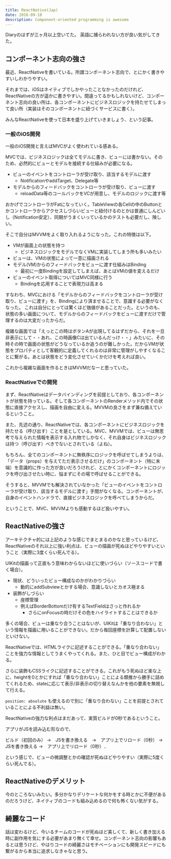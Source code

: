 ```yaml
---
title: ReactNative(Jap)
date: 2016-09-10
description: Component-oriented programming is awesome
---
```


Diaryのはずが三ヶ月以上空いてた。
英語に捕らわれない方が良い気がしてきた。

## コンポーネント志向の強さ

最近、ReactNativeを書いている。所謂コンポーネント志向で、とにかく書きやすいしわかりやすい。

それまでは、iOSはネイティブでしかやったことなかったのだけれど、ReactNativeの方が遥かに書きやすい。間違ってるかもしれないけど、コンポーネント志向の良い所は、各コンポーネントにビジネスロジックを持たせてしまって良い所（実装はそのコンポーネントに紐づくサービスに書く）。

みんなReactNativeを使って日本を盛り上げていきましょう、という記事。

### 一般のiOS開発

一般のiOS開発と言えばMVCがよく使われている感ある。

MVCでは、ビジネスロジックは全てモデルに書き、ビューには書かない。そのため、必然的にビューとモデルを接続する仕組みが必要になる。

- ビューのイベントをコントローラが受け取り、該当するモデルに渡す
    - NotificationやaddTarget、Delegate等
- モデルからのフィードバックをコントローラが受け取り、ビューに渡す
    - reloadData等のコールバックをVCが用意し、モデルのロジックに渡す等

おかげでコントローラがFatになっていく。TableViewの各Cellの中のButtonとかコントローラからアクセスしづらいビューと紐付けるのとかは普通にしんどいし（Notification安定）、同期がうまくいっているかのテストも必要だし、険しい。

そこで自分はMVVMをよく取り入れるようになった。これの特徴は以下。

- VMが画面上の状態を持つ
  - ビジネスロジックをモデルでなくVMに実装してしまう所も多いみたい
- ビューは、VMの状態によって一意に描画される
- モデル(VM)からのフィードバックをビューに渡す仕組みはBinding
  - 最初に一度Bindingを設定してしまえば、あとはVMの値を変えるだけ
- ビューのイベント取得についてはMVC同様に行う
  - Bindingを応用することで表現力は高まる

すなわち、MVCにおける「モデルからのフィードバックをコントローラが受け取り、ビューに渡す」を、Bindingにより済ませることで、意識する必要がなくなった。
これは自分にとっては驚くほど価値があることだった。というのも、状態の多い画面について、モデルからのフィードバックをビューに渡すだけで管理するのは大変だったからだ。

複雑な画面では「えっとこの時はボタンAが出現してるはずだから、それを一旦非表示にして・・あれ、この時画像Cは出ているんだっけ・・」みたいに、その時その時で画面の状態がどうなっているか追うのが難しかった。だからVMが状態をプロパティとして客観的に定義してくれるのは非常に管理がしやすくなることに繋がる。あとは状態をどう変化させていくかだけを考えれば良い。

これから複雑な画面を作るときはMVVMだなーと思っていた。

### ReactNativeでの開発

まず、ReactNativeはデータバインディングを前提としており、各コンポーネントが状態を持っている。そして各コンポーネントのRenderメソッド内でその状態に直接アクセスし、描画を自由に変える。MVVMの良さをまず兼ね備えているということ。

また、先述の通り、ReactNativeでは、各コンポーネントにビジネスロジックを持たせる（呼び出す）ことを是としている。MVC、MVVMでは、ビューは無思考で与えられた情報を表示する入れ物でしかなく、それ自身はビジネスロジックは持つ（呼び出す）べきでないとされている（よね）。

もちろん、全てのコンポーネントに無秩序にロジックを呼ばせてしまうよりは、「データ（props）を与えてただ表示させるだけ」のコンポーネント（特に末端）を意識的に作った方が良いだろうけれど、とにかくコンポーネントにロジックを呼び出させたい時に、悩まずにその場で呼ばせることができる。

そうすると、MVVMでも解決されていなかった「ビューのイベントをコントローラが受け取り、該当するモデルに渡す」手間がなくなる。コンポーネントが、自身のイベントハンドラで、直接ビジネスロジックを呼べてしまうからだ。

ということで、MVC、MVVMよりも感動するほど扱いやすい。

## ReactNativeの強さ

アーキテクチャ的には上記のような感じでまとまるのかなと思っているけど、ReactNativeのそれ以上に強い利点は、ビューの描画が死ぬほどやりやすいということ（実際に3度くらい死んでる）。

UIKitの描画って正直もう意味わからないほどに使いづらい（ソースコードで書く場合）。

- 現状、どういったビュー構成なのかがわかりづらい
  - 動的にaddSubviewとかする場合、意識しないとカオス極まる
- 装飾がしづらい
  - 座標管理
  - 例えばBorderBottomだけ有するTextFieldはさっと作れるか
    - さらにonFocusの時だけその色をハイライトすることはできるか

多くの場合、ビューは重なり合うことはないが、UIKitは「重なり合わない」という情報を描画に用いることができない。だから毎回座標を計算して配置しないといけない。

ReactNativeでは、HTMLライクに記述することができる。「重なり合わない」ことを強力な情報としてうまくやってくれる。また、ひと目でビュー構成がわかる。

さらに装飾もCSSライクに記述することができる。これがもう死ぬほど楽な上に、heightを0とかにすれば「重なり合わない」ことによる類推から勝手に詰めてくれるため、stateに応じて表示/非表示の切り替えなんかを他の要素を無視して行える。

`position: absolute` も使えるので別に「重なり合わない」ことを前提とされていることによる不利益は無い。

ReactNativeの強力な利点はまだあって、実質ビルドが0秒であるということ。

アプリがJSを読み込む形なので、

ビルド（初回のみ） →　JSを書き換える　→　アプリ上でリロード（0秒） → JSを書き換える →　アプリ上でリロード（0秒）..

という感じで、ビューの微調整とかの確認が死ぬほどやりやすい（実際に5度くらい死んでる）。

## ReactNativeのデメリット

今のところないみたい。多分かなりデリケートな何かをする時とかに不便があるのだろうけど、ネイティブのコードも組み込めるので何も怖くない気がする。

## 綺麗なコード

話は変わるけど、今いるチームのコードが死ぬほど美しくて、新しく書き加える時に副作用を気にする必要があまり無くて幸せ。コンポーネント志向の影響もあるとは思うけど、やはりコードの綺麗さはモチベーションにも開発スピードにも繋がるから本当に追求しなきゃなと思う。
